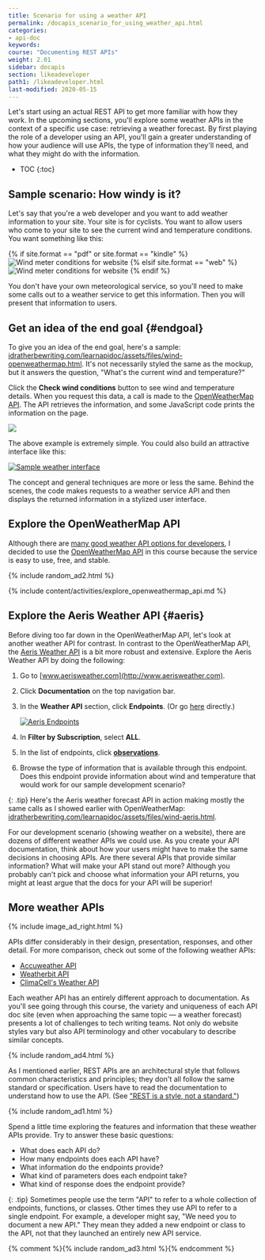```yaml
---
title: Scenario for using a weather API
permalink: /docapis_scenario_for_using_weather_api.html
categories:
- api-doc
keywords:
course: "Documenting REST APIs"
weight: 2.01
sidebar: docapis
section: likeadeveloper
path1: /likeadeveloper.html
last-modified: 2020-05-15
---
```


Let's start using an actual REST API to get more familiar with how they work. In the upcoming sections, you'll explore some weather APIs in the context of a specific use case: retrieving a weather forecast. By first playing the role of a developer using an API, you'll gain a greater understanding of how your audience will use APIs, the type of information they'll need, and what they might do with the information.

* TOC
{:toc}

## Sample scenario: How windy is it?

Let's say that you're a web developer and you want to add weather information to your site. Your site is for cyclists. You want to allow users who come to your site to see the current wind and temperature conditions. You want something like this:

{% if site.format == "pdf" or site.format == "kindle" %}
<img class="small" src="https://s3.us-west-1.wasabisys.com/idbwmedia.com/images/api/restapi_windycall.png" alt="Wind meter conditions for website" />
{% elsif site.format == "web" %}
<img class="small" src="https://s3.us-west-1.wasabisys.com/idbwmedia.com/images/api/restapi_windycall.svg" alt="Wind meter conditions for website" />
{% endif %}

You don't have your own meteorological service, so you'll need to make some calls out to a weather service to get this information. Then you will present that information to users.

## Get an idea of the end goal {#endgoal}

To give you an idea of the end goal, here's a sample: [idratherbewriting.com/learnapidoc/assets/files/wind-openweathermap.html](https://idratherbewriting.com/learnapidoc/assets/files/wind-openweathermap.html). It's not necessarily styled the same as the mockup, but it answers the question, "What's the current wind and temperature?"

Click the **Check wind conditions** button to see wind and temperature details. When you request this data, a call is made to the [OpenWeatherMap API](https://openweathermap.org/api). The API retrieves the information, and some JavaScript code prints the information on the page.

<a target="\_blank" href="https://idratherbewriting.com/learnapidoc/assets/files/wind-openweathermap.html" class="noExtIcon"><img src="https://s3.us-west-1.wasabisys.com/idbwmedia.com/images/api/checkwindconditions.png" class="medium" /></a>

The above example is extremely simple. You could also build an attractive interface like this:

<a class="noCrossRef" href="https://weather.yahoo.com/united-states/california/santa-clara-2488836/" class="noExtIcon"><img class="medium" src="https://s3.us-west-1.wasabisys.com/idbwmedia.com/images/api/attractiveinterfaceweather.png" alt="Sample weather interface" /></a>

The concept and general techniques are more or less the same. Behind the scenes, the code makes requests to a weather service API and then displays the returned information in a stylized user interface.

## Explore the OpenWeatherMap API

Although there are [many good weather API options for developers](https://superdevresources.com/weather-forecast-api-for-developing-apps/), I decided to use the [OpenWeatherMap API](https://openweathermap.org) in this course because the service is easy to use, free, and stable.

{% include random_ad2.html %}

{% include content/activities/explore_openweathermap_api.md %}

## Explore the Aeris Weather API {#aeris}

Before diving too far down in the OpenWeatherMap API, let's look at another weather API for contrast. In contrast to the OpenWeatherMap API, the [Aeris Weather API](http://www.aerisweather.com/) is a bit more robust and extensive. Explore the Aeris Weather API by doing the following:

1. Go to [www.aerisweather.com](http://www.aerisweather.com).
2. Click **Documentation** on the top navigation bar.  
3. In the **Weather API** section, click **Endpoints**. (Or go [here](https://www.aerisweather.com/support/docs/api/reference/endpoints/) directly.)

	<a class="noCrossRef" href="http://www.aerisweather.com/support/docs/api/reference/endpoints/" class="noExtIcon"><img class="medium" src="https://s3.us-west-1.wasabisys.com/idbwmedia.com/images/api/aerisendpoints.png" alt="Aeris Endpoints" /></a>

4. In **Filter by Subscription**, select **ALL**.
4. In the list of endpoints, click **[observations](https://www.aerisweather.com/support/docs/api/reference/endpoints/observations/)**.
5. Browse the type of information that is available through this endpoint. Does this endpoint provide information about wind and temperature that would work for our sample development scenario?

{: .tip}
Here's the Aeris weather forecast API in action making mostly the same calls as I showed earlier with OpenWeatherMap: <a href="https://idratherbewriting.com/learnapidoc/assets/files/wind-aeris.html" alt="Aeris example">idratherbewriting.com/learnapidoc/assets/files/wind-aeris.html</a>.

For our development scenario (showing weather on a website), there are dozens of different weather APIs we could use. As you create your API documentation, think about how your users might have to make the same decisions in choosing APIs. Are there several APIs that provide similar information? What will make your API stand out more? Although you probably can't pick and choose what information your API returns, you might at least argue that the docs for your API will be superior!

## <i class="fa fa-user-circle"></i> More weather APIs

{% include image_ad_right.html %}

APIs differ considerably in their design, presentation, responses, and other detail. For more comparison, check out some of the following weather APIs:

* [Accuweather API](https://developer.accuweather.com/)
* [Weatherbit API](https://www.weatherbit.io/api)
* [ClimaCell's Weather API](https://www.climacell.co/weather-api/)

Each weather API has an entirely different approach to documentation. As you'll see going through this course, the variety and uniqueness of each API doc site (even when approaching the same topic &mdash; a weather forecast) presents a lot of challenges to tech writing teams. Not only do website styles vary but also API terminology and other vocabulary to describe similar concepts.

{% include random_ad4.html %}

As I mentioned earlier, REST APIs are an architectural style that follows common characteristics and principles; they don't all follow the same standard or specification. Users have to read the documentation to understand how to use the API. (See ["REST is a style, not a standard."](docapis_what_is_a_rest_api.html#rest-is-a-style-not-a-standard))

{% include random_ad1.html %}

Spend a little time exploring the features and information that these weather APIs provide. Try to answer these basic questions:

* What does each API do?
* How many endpoints does each API have?
* What information do the endpoints provide?
* What kind of parameters does each endpoint take?
* What kind of response does the endpoint provide?

{: .tip}
Sometimes people use the term \"API\" to refer to a whole collection of endpoints, functions, or classes. Other times they use API to refer to a single endpoint. For example, a developer might say, \"We need you to document a new API.\" They mean they added a new endpoint or class to the API, not that they launched an entirely new API service.

{% comment %}{% include random_ad3.html %}{% endcomment %}
